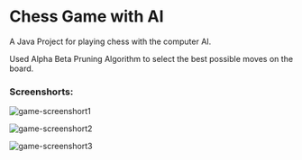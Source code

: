 # Chess Game with AI

A Java Project for playing chess with the computer AI.

Used Alpha Beta Pruning Algorithm to select the best possible moves on the board.

### Screenshorts:

<p>
	<img src="screenshorts/s1.png" alt="game-screenshort1">
</p>

<p>
	<img src="screenshorts/s2.png" alt="game-screenshort2">
</p>

<p>
	<img src="screenshorts/s3.png" alt="game-screenshort3">
</p>
